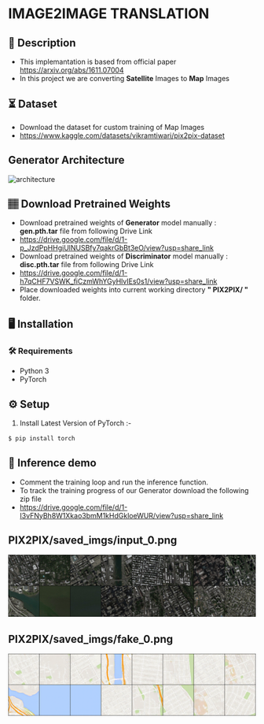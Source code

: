 # IMAGE2IMAGE TRANSLATION
## 📝 Description
- This implemantation is based from official paper https://arxiv.org/abs/1611.07004
- In this project we are converting **Satellite** Images to **Map** Images

## ⏳ Dataset
- Download the dataset for custom training of Map Images
- https://www.kaggle.com/datasets/vikramtiwari/pix2pix-dataset

## Generator Architecture
![architecture](https://learnopencv.com/wp-content/uploads/2021/07/Pix2Pix-employs-a-UNET-Generator-an-encoder-decoder.jpg)

## 🏽‍ Download Pretrained Weights 
- Download pretrained weights of **Generator** model manually : **gen.pth.tar** file from following Drive Link
- https://drive.google.com/file/d/1-p_JzdPpHHgiUlNUSBfy7qakrGbBt3eO/view?usp=share_link
- Download pretrained weights of **Discriminator** model manually : **disc.pth.tar** file from following Drive Link
- https://drive.google.com/file/d/1-h7qCHF7VSWK_fiCzmWhYGyHlvIEs0s1/view?usp=share_link
- Place downloaded weights into current working directory **" PIX2PIX/ "** folder.

## :desktop_computer:	Installation

### :hammer_and_wrench: Requirements
* Python 3
* PyTorch

## :gear: Setup
1. Install Latest Version of PyTorch :-
```bash
$ pip install torch

```
## 🎯 Inference demo
* Comment the training loop and run the inference function.
* To track the training progress of our Generator download the following zip file
* https://drive.google.com/file/d/1-I3vFNyBh8W1Xkao3bmM1kHdGkloeWUR/view?usp=share_link


## PIX2PIX/saved_imgs/input_0.png
![test img baboon_LR](https://github.com/ShaikAnsarBasha/ComputerVision/blob/main/PIX2PIX/saved_imgs/input_0.png)
## PIX2PIX/saved_imgs/fake_0.png
![test img baboon_LR](https://github.com/ShaikAnsarBasha/ComputerVision/blob/main/PIX2PIX/saved_imgs/fake_0.png)
